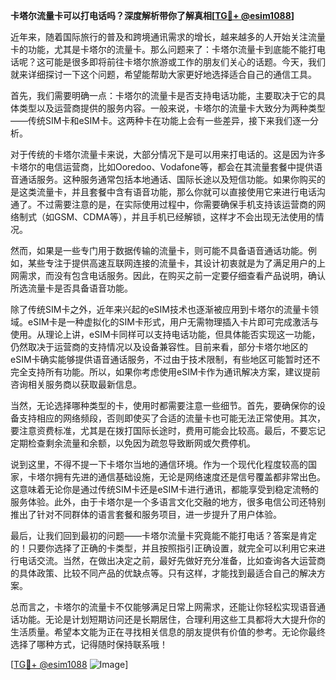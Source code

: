 **卡塔尔流量卡可以打电话吗？深度解析带你了解真相[[TG💪+ @esim1088](https://t.me/s/esim1088)]**

近年来，随着国际旅行的普及和跨境通讯需求的增长，越来越多的人开始关注流量卡的功能，尤其是卡塔尔的流量卡。那么问题来了：卡塔尔流量卡到底能不能打电话呢？这可能是很多即将前往卡塔尔旅游或工作的朋友们关心的话题。今天，我们就来详细探讨一下这个问题，希望能帮助大家更好地选择适合自己的通信工具。

首先，我们需要明确一点：卡塔尔的流量卡是否支持电话功能，主要取决于它的具体类型以及运营商提供的服务内容。一般来说，卡塔尔的流量卡大致分为两种类型——传统SIM卡和eSIM卡。这两种卡在功能上会有一些差异，接下来我们逐一分析。

对于传统的卡塔尔流量卡来说，大部分情况下是可以用来打电话的。这是因为许多卡塔尔的电信运营商，比如Ooredoo、Vodafone等，都会在其流量套餐中提供语音通话服务。这种服务通常包括本地通话、国际长途以及短信功能。如果你购买的是这类流量卡，并且套餐中含有语音功能，那么你就可以直接使用它来进行电话沟通了。不过需要注意的是，在实际使用过程中，你需要确保手机支持该运营商的网络制式（如GSM、CDMA等），并且手机已经解锁，这样才不会出现无法使用的情况。

然而，如果是一些专门用于数据传输的流量卡，则可能不具备语音通话功能。例如，某些专注于提供高速互联网连接的流量卡，其设计初衷就是为了满足用户的上网需求，而没有包含电话服务。因此，在购买之前一定要仔细查看产品说明，确认所选流量卡是否具备语音功能。

除了传统SIM卡之外，近年来兴起的eSIM技术也逐渐被应用到卡塔尔的流量卡领域。eSIM卡是一种虚拟化的SIM卡形式，用户无需物理插入卡片即可完成激活与使用。从理论上讲，eSIM卡同样可以支持电话功能，但具体能否实现这一功能，仍然取决于运营商的支持情况以及设备兼容性。目前来看，部分卡塔尔地区的eSIM卡确实能够提供语音通话服务，不过由于技术限制，有些地区可能暂时还不完全支持所有功能。所以，如果你考虑使用eSIM卡作为通讯解决方案，建议提前咨询相关服务商以获取最新信息。

当然，无论选择哪种类型的卡，使用时都需要注意一些细节。首先，要确保你的设备支持相应的网络频段，否则即使买了合适的流量卡也可能无法正常使用。其次，要注意资费标准，尤其是在拨打国际长途时，费用可能会比较高。最后，不要忘记定期检查剩余流量和余额，以免因为疏忽导致断网或欠费停机。

说到这里，不得不提一下卡塔尔当地的通信环境。作为一个现代化程度较高的国家，卡塔尔拥有先进的通信基础设施，无论是网络速度还是信号覆盖都非常出色。这意味着无论你是通过传统SIM卡还是eSIM卡进行通讯，都能享受到稳定流畅的服务体验。此外，由于卡塔尔是一个多语言文化交融的地方，很多电信公司还特别推出了针对不同群体的语言套餐和服务项目，进一步提升了用户体验。

最后，让我们回到最初的问题——卡塔尔流量卡究竟能不能打电话？答案是肯定的！只要你选择了正确的卡类型，并且按照指引正确设置，就完全可以利用它来进行电话交流。当然，在做出决定之前，最好先做好充分准备，比如查询各大运营商的具体政策、比较不同产品的优缺点等。只有这样，才能找到最适合自己的解决方案。

总而言之，卡塔尔的流量卡不仅能够满足日常上网需求，还能让你轻松实现语音通话功能。无论是计划短期访问还是长期居住，合理利用这些工具都将大大提升你的生活质量。希望本文能为正在寻找相关信息的朋友提供有价值的参考。无论你最终选择了哪种方式，记得随时保持联系哦！

[[TG💪+ @esim1088](https://t.me/s/esim1088) ![Image](https://i.postimg.cc/4NQfJmqS/Snipaste-2025-05-13-00-14-12.png)]